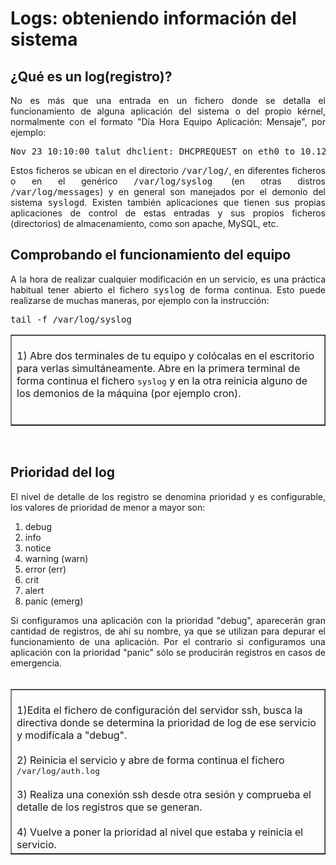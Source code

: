 # Logs: obteniendo información del sistema
<div style="text-align: justify;">
  <h2> ¿Qué es un log(registro)?</h2>
  <p>No es más que una entrada en un fichero donde se detalla el funcionamiento de alguna aplicación del sistema o del propio kérnel, normalmente con el formato &quot;Día Hora Equipo Aplicación: Mensaje&quot;, por ejemplo:</p> <pre>Nov 23 10:10:00 talut dhclient: DHCPREQUEST on eth0 to 10.127.37.28 port 67</pre>
  <p>Estos ficheros se ubican en el directorio <tt>/var/log/</tt>, en diferentes ficheros o en el genérico <tt>/var/log/syslog </tt>(en otras distros <tt>/var/log/messages</tt>) y en general son manejados por el demonio del sistema <tt>syslogd</tt>. Existen también aplicaciones que tienen sus propias aplicaciones de control de estas entradas y sus propios ficheros (directorios) de almacenamiento, como son apache, MySQL, etc.</p>
  <h2>Comprobando el funcionamiento del equipo</h2> A la hora de realizar cualquier modificación en un servicio, es una práctica habitual tener abierto el fichero <tt>syslog</tt> de forma continua. Esto puede realizarse de muchas maneras, por ejemplo con la instrucción: <pre>tail -f /var/log/syslog</pre>
  <table border="1" width="100%" style="text-align: left; margin-left: 0px; margin-right: 0px;"><tbody>
    <tr>
      <td width="100%" valign="top"><br />1) Abre dos terminales de tu equipo y colócalas en el escritorio para verlas simultáneamente. Abre en la primera terminal de forma continua el fichero <tt>syslog</tt> y en la otra reinicia alguno de los demonios de la máquina (por ejemplo cron).<br /><br />
        <p></p>
      </td>
    </tr></tbody>
  </table> <br />
  <h2>Prioridad del log</h2>El nivel de detalle de los registro se denomina prioridad y es configurable, los valores de prioridad de menor a mayor son:<br />
  <ol>
    <li>debug</li>
    <li>info</li>
    <li>notice</li>
    <li>warning (warn)<br /></li>
    <li>error (err)</li>
    <li>crit</li>
    <li>alert</li>
    <li>panic (emerg)</li>
  </ol>Si configuramos una aplicación con la prioridad &quot;debug&quot;, aparecerán gran cantidad de registros, de ahí su nombre, ya que se utilizan para depurar el funcionamiento de una aplicación. Por el contrario si configuramos una aplicación con la prioridad &quot;panic&quot; sólo se producirán registros en casos de emergencia.<br /><br />
  <table border="1" width="100%" style="text-align: left; margin-left: 0px; margin-right: 0px;"><tbody>
    <tr>
      <td width="100%" valign="top"><br />1)Edita el fichero de configuración del servidor ssh, busca la directiva donde se determina la prioridad de log de ese servicio y modifícala a &quot;debug&quot;.<br /><br />2) Reinicia el servicio y abre de forma continua el fichero <tt>/var/log/auth.log</tt><span style="font-family: monospace;"><br /></span><br />3) Realiza una conexión ssh desde otra sesión y comprueba el detalle de los registros que se generan.<br /><br />4) Vuelve a poner la prioridad al nivel que estaba y reinicia el servicio.
      </td>
    </tr></tbody>
  </table> <br /></div>
